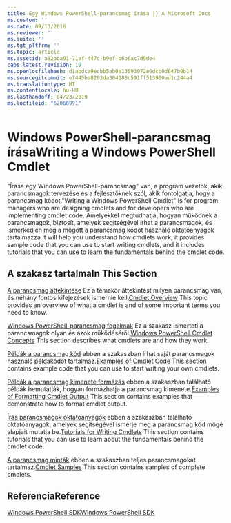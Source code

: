 ```yaml
---
title: Egy Windows PowerShell-parancsmag írása |} A Microsoft Docs
ms.custom: ''
ms.date: 09/13/2016
ms.reviewer: ''
ms.suite: ''
ms.tgt_pltfrm: ''
ms.topic: article
ms.assetid: a82aba91-71af-447d-b9ef-b6b6ac7d9de4
caps.latest.revision: 19
ms.openlocfilehash: d1abdca9ecbb5ab0a13593072e6dcb0d647b0b14
ms.sourcegitcommit: e7445ba8203da304286c591ff513900ad1c244a4
ms.translationtype: MT
ms.contentlocale: hu-HU
ms.lasthandoff: 04/23/2019
ms.locfileid: "62066991"
---
```

# <a name="writing-a-windows-powershell-cmdlet"></a><span data-ttu-id="14960-102">Windows PowerShell-parancsmag írása</span><span class="sxs-lookup"><span data-stu-id="14960-102">Writing a Windows PowerShell Cmdlet</span></span>

<span data-ttu-id="14960-103">"Írása egy Windows PowerShell-parancsmag" van, a program vezetők, akik parancsmagok tervezése és a fejlesztőknek szól, akik fontolgatja, hogy a parancsmag kódot.</span><span class="sxs-lookup"><span data-stu-id="14960-103">"Writing a Windows PowerShell Cmdlet" is for program managers who are designing cmdlets and for developers who are implementing cmdlet code.</span></span> <span data-ttu-id="14960-104">Amelyekkel megtudhatja, hogyan működnek a parancsmagok, biztosít, amelyek segítségével írhat a parancsmagok, és ismerkedjen meg a mögött a parancsmag kódot használó oktatóanyagok tartalmazza.</span><span class="sxs-lookup"><span data-stu-id="14960-104">It will help you understand how cmdlets work, it provides sample code that you can use to start writing cmdlets, and it includes tutorials that you can use to learn the fundamentals behind the cmdlet code.</span></span>

## <a name="in-this-section"></a><span data-ttu-id="14960-105">A szakasz tartalma</span><span class="sxs-lookup"><span data-stu-id="14960-105">In This Section</span></span>

<span data-ttu-id="14960-106">[A parancsmag áttekintése](./cmdlet-overview.md) Ez a témakör áttekintést milyen parancsmag van, és néhány fontos kifejezések ismernie kell.</span><span class="sxs-lookup"><span data-stu-id="14960-106">[Cmdlet Overview](./cmdlet-overview.md) This topic provides an overview of what a cmdlet is and of some important terms you need to know.</span></span>

<span data-ttu-id="14960-107">[Windows PowerShell-parancsmag fogalmak](./windows-powershell-cmdlet-concepts.md) Ez a szakasz ismerteti a parancsmagok olyan és azok működéséről.</span><span class="sxs-lookup"><span data-stu-id="14960-107">[Windows PowerShell Cmdlet Concepts](./windows-powershell-cmdlet-concepts.md) This section describes what cmdlets are and how they work.</span></span>

<span data-ttu-id="14960-108">[Példák a parancsmag kód](./examples-of-cmdlet-code.md) ebben a szakaszban írhat saját parancsmagok használó példakódot tartalmaz.</span><span class="sxs-lookup"><span data-stu-id="14960-108">[Examples of Cmdlet Code](./examples-of-cmdlet-code.md) This section contains example code that you can use to start writing your own cmdlets.</span></span>

<span data-ttu-id="14960-109">[Példák a parancsmag kimenete formázás](https://msdn.microsoft.com/en-us/65829249-124d-47d0-9bf3-8e397dc55855) ebben a szakaszban található példák bemutatják, hogyan formázhatja a parancsmag kimenete.</span><span class="sxs-lookup"><span data-stu-id="14960-109">[Examples of Formatting Cmdlet Output](https://msdn.microsoft.com/en-us/65829249-124d-47d0-9bf3-8e397dc55855) This section contains examples that demonstrate how to format cmdlet output.</span></span>

<span data-ttu-id="14960-110">[Írás parancsmagok oktatóanyagok](./tutorials-for-writing-cmdlets.md) ebben a szakaszban található oktatóanyagok, amelyek segítségével ismerje meg a parancsmag kód mögé alapjait mutatja be.</span><span class="sxs-lookup"><span data-stu-id="14960-110">[Tutorials for Writing Cmdlets](./tutorials-for-writing-cmdlets.md) This section contains tutorials that you can use to learn about the fundamentals behind the cmdlet code.</span></span>

<span data-ttu-id="14960-111">[A parancsmag minták](./cmdlet-samples.md) ebben a szakaszban teljes parancsmagokat tartalmaz.</span><span class="sxs-lookup"><span data-stu-id="14960-111">[Cmdlet Samples](./cmdlet-samples.md) This section contains samples of complete cmdlets.</span></span>

## <a name="reference"></a><span data-ttu-id="14960-112">Referencia</span><span class="sxs-lookup"><span data-stu-id="14960-112">Reference</span></span>

[<span data-ttu-id="14960-113">Windows PowerShell SDK</span><span class="sxs-lookup"><span data-stu-id="14960-113">Windows PowerShell SDK</span></span>](../windows-powershell-reference.md)
